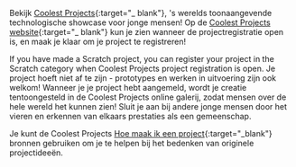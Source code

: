 Bekijk [Coolest Projects](https://coolestprojects.org/){:target="_ blank"}, 's werelds toonaangevende technologische showcase voor jonge mensen! Op de [Coolest Projects website](https://coolestprojects.org/){:target="_ blank"} kun je zien wanneer de projectregistratie open is, en maak je klaar om je project te registreren!

If you have made a Scratch project, you can register your project in the Scratch category when Coolest Projects project registration is open. Je project hoeft niet af te zijn - prototypes en werken in uitvoering zijn ook welkom! Wanneer je je project hebt aangemeld, wordt je creatie tentoongesteld in de Coolest Projects online galerij, zodat mensen over de hele wereld het kunnen zien! Sluit je aan bij andere jonge mensen door het vieren en erkennen van elkaars prestaties als een gemeenschap.

Je kunt de Coolest Projects [Hoe maak ik een project](https://coolestprojects.org/2020/03/31/how-to-make-a-project-workbook-and-additional-resources/){:target="_blank"} bronnen gebruiken om je te helpen bij het bedenken van originele projectideeën.
